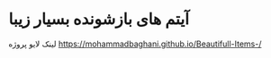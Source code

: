 # آیتم های بازشونده بسیار زیبا
لینک لایو پروژه https://mohammadbaghani.github.io/Beautifull-Items-/
